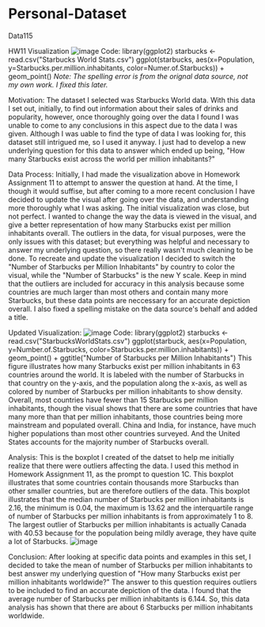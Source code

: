 # Personal-Dataset
Data115

HW11 Visualization
![image](https://user-images.githubusercontent.com/91580800/145515802-d91acffa-89aa-464f-a79f-561cb86030d1.png)
Code: library(ggplot2)
starbucks <- read.csv("Starbucks World Stats.csv")
ggplot(starbucks, aes(x=Population, y=Starbucks.per.million.inhabitants, color=Numer.of.Starbucks)) + geom_point()
*Note: The spelling error is from the orignal data source, not my own work. I fixed this later.*

Motivation:
The dataset I selected was Starbucks World data. With this data I set out, initially, to find out information about their sales of drinks and popularity, however, once thoroughly going over the data I found I was unable to come to any conclusions in this aspect due to the data I was given. Although I was uable to find the type of data I was looking for, this dataset still intrigued me, so I used it anyway. I just had to develop a new underlying question for this data to answer which ended up being, "How many Starbucks exist across the world per million inhabitants?" 

Data Process:
Initially, I had made the visualization above in Homework Assignment 11 to attempt to answer the question at hand. At the time, I though it would suffise, but after coming to a more recent conclusion I have decided to update the visual after going over the data, and understanding more thoroughly what I was asking. The initial visualization was close, but not perfect. I wanted to change the way the data is viewed in the visual, and give a better representation of how many Starbucks exist per million inhabitants overall. The outliers in the data, for visual purposes, were the only issues with this dataset; but everything was helpful and necessary to answer my underlying question, so there really wasn't much cleaning to be done. To recreate and update the visualization I decided to switch the "Number of Starbucks per Million Inhabitants" by country to color the visual, while the "Number of Starbucks" is the new Y scale. Keep in mind that the outliers are included for accuracy in this analysis because some countries are much larger than most others and contain many more Starbucks, but these data points are neccessary for an accurate depiction overall. I also fixed a spelling mistake on the data source's behalf and added a title.

Updated Visualization:
![image](https://user-images.githubusercontent.com/91580800/145515682-1cd60803-2091-49a4-8964-413f9ee27043.png)
Code: library(ggplot2)
starbucks <- read.csv("StarbucksWorldStats.csv")
ggplot(starbuck, aes(x=Population, y=Number.of.Starbucks, color=Starbucks.per.million.inhabitants)) + geom_point() + ggtitle("Number of Starbucks per Million Inhabitants")
This figure illustrates how many Starbucks exist per million inhabitants in 63 countries around the world. It is labeled with the number of Starbucks in that country on the y-axis, and the population along the x-axis, as well as colored by number of Starbucks per million inhabitants to show density. Overall, most countries have fewer than 15 Starbucks per million inhabitants, though the visual shows that there are some countries that have many more than that per million inhabitants, those countries being more mainstream and populated overall. China and India, for instance, have much higher populations than most other countries surveyed. And the United States accounts for the majority number of Starbucks overall.

Analysis:
This is the boxplot I created of the datset to help me initially realize that there were outliers affecting the data. I used this method in Homework Assignment 11, as the prompt to question 1C. This boxplot illustrates that some countries contain thousands more Starbucks than other smaller countries, but are therefore outliers of the data. This boxplot illustrates that the median number of Starbucks per million inhabitants is 2.16, the minimum is 0.04, the maximum is 13.62 and the interquartile range of number of Starbucks per million inhabitants is from approximately 1 to 8.  The largest outlier of Starbucks per million inhabitants is actually Canada with 40.53 because for the population being mildly average, they have quite a lot of Starbucks.
![image](https://user-images.githubusercontent.com/91580800/145489115-30a47783-ee8b-4999-a2e2-d8814741a728.png)

Conclusion:
After looking at specific data points and examples in this set, I decided to take the mean of number of Starbucks per million inhabitants to best answer my underlying question of "How many Starbucks exist per million inhabitants worldwide?" The answer to this question requires outliers to be included to find an accurate depiction of the data. I found that the average number of Starbucks per million inhabitants is 6.144. So, this data analysis has shown that there are about 6 Starbucks per million inhabitants worldwide.
